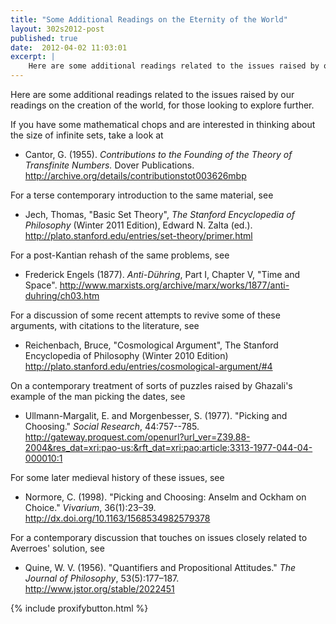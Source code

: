 ```yaml
---
title: "Some Additional Readings on the Eternity of the World"
layout: 302s2012-post
published: true
date:  2012-04-02 11:03:01
excerpt: |
    Here are some additional readings related to the issues raised by our readings on the creation of the world, for those looking to explore further.
---
```


Here are some additional readings related to the issues raised by our readings on the creation of the world, for those looking to explore further.

If you have some mathematical chops and are interested in thinking about the size of infinite sets, take a look at

+   Cantor, G. (1955). *Contributions to the Founding of the Theory of Transfinite Numbers.* Dover Publications. <http://archive.org/details/contributionstot003626mbp>

For a terse contemporary introduction to the same material, see

+   Jech, Thomas, "Basic Set Theory", *The Stanford Encyclopedia of Philosophy* (Winter 2011 Edition), Edward N. Zalta (ed.). <http://plato.stanford.edu/entries/set-theory/primer.html>

For a post-Kantian rehash of the same problems, see

+    Frederick Engels (1877). *Anti-Dühring*, Part I, Chapter V, "Time and Space". <http://www.marxists.org/archive/marx/works/1877/anti-duhring/ch03.htm>

For a discussion of some recent attempts to revive some of these arguments, with citations to the literature,  see

+   Reichenbach, Bruce, "Cosmological Argument", The Stanford Encyclopedia of Philosophy (Winter 2010 Edition) <http://plato.stanford.edu/entries/cosmological-argument/#4>

On a contemporary treatment of sorts of puzzles raised by Ghazali's example of the man picking the dates, see

-   Ullmann-Margalit, E. and Morgenbesser, S. (1977). "Picking and
    Choosing." *Social Research*, 44:757--785.
    <http://gateway.proquest.com/openurl?url_ver=Z39.88-2004&res_dat=xri:pao-us:&rft_dat=xri:pao:article:3313-1977-044-04-000010:1>

For some later medieval history of these issues, see

-   Normore, C. (1998). "Picking and Choosing: Anselm and Ockham on
    Choice." *Vivarium*, 36(1):23–39.
    <http://dx.doi.org/10.1163/1568534982579378>

For a contemporary discussion that touches on issues closely related to Averroes' solution, see

+   Quine, W. V. (1956). "Quantifiers and Propositional Attitudes." *The Journal of Philosophy*, 53(5):177–187. <http://www.jstor.org/stable/2022451>

{% include proxifybutton.html %}
